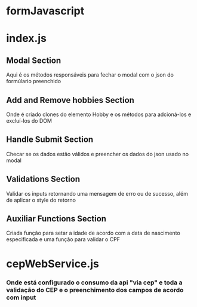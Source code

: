 # formJavascript

# index.js

## Modal Section
Aqui é os métodos responsáveis para fechar o modal com o json do formúlario preenchido

## Add and Remove hobbies Section
Onde é criado clones do elemento Hobby e os métodos para adcioná-los e excluí-los do DOM

## Handle Submit Section
Checar se os dados estão válidos e preencher os dados do json usado no modal

## Validations Section
Validar os inputs retornando uma mensagem de erro ou de sucesso, além de aplicar o style do retorno

## Auxiliar Functions Section
Criada função para setar a idade de acordo com a data de nascimento especificada e uma função para validar o CPF

# cepWebService.js

### Onde está configurado o consumo da api "via cep" e toda a validação do CEP e o preenchimento dos campos de acordo com input


